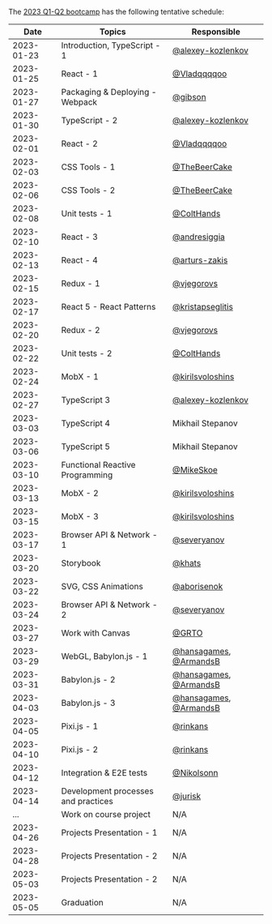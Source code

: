 The [2023 Q1-Q2 bootcamp](https://typescript-bootcamp.evolution.com/) has the following tentative schedule:

| Date       | Topics                              | Responsible                                                                         |
|------------|-------------------------------------|-------------------------------------------------------------------------------------|
| 2023-01-23 | Introduction, TypeScript - 1        | [@alexey-kozlenkov](https://github.com/alexey-kozlenkov)                            |
| 2023-01-25 | React - 1                           | [@Vladqqqqoo](https://github.com/Vladqqqqoo)                                        |
| 2023-01-27 | Packaging & Deploying - Webpack     | [@gibson](https://github.com/gibson)                                                |
| 2023-01-30 | TypeScript - 2                      | [@alexey-kozlenkov](https://github.com/alexey-kozlenkov)                            |
| 2023-02-01 | React - 2                           | [@Vladqqqqoo](https://github.com/Vladqqqqoo)                                        |
| 2023-02-03 | CSS Tools - 1                       | [@TheBeerCake](https://github.com/TheBeerCake)                                      |
| 2023-02-06 | CSS Tools - 2                       | [@TheBeerCake](https://github.com/TheBeerCake)                                      |
| 2023-02-08 | Unit tests - 1                      | [@ColtHands](https://github.com/ColtHands)                                          |
| 2023-02-10 | React - 3                           | [@andresiggia](https://github.com/andresiggia)                                      |
| 2023-02-13 | React - 4                           | [@arturs-zakis](https://github.com/arturs-zakis)                                    |
| 2023-02-15 | Redux - 1                           | [@vjegorovs](https://github.com/vjegorovs)                                          |
| 2023-02-17 | React 5 - React Patterns            | [@kristapseglitis](https://github.com/kristapseglitis)                              |
| 2023-02-20 | Redux - 2                           | [@vjegorovs](https://github.com/vjegorovs)                                          |
| 2023-02-22 | Unit tests - 2                      | [@ColtHands](https://github.com/ColtHands)                                          |
| 2023-02-24 | MobX - 1                            | [@kirilsvoloshins](https://github.com/kirilsvoloshins)                              |
| 2023-02-27 | TypeScript 3                        | [@alexey-kozlenkov](https://github.com/alexey-kozlenkov)                            |
| 2023-03-03 | TypeScript 4                        | Mikhail Stepanov                                                                    |
| 2023-03-06 | TypeScript 5                        | Mikhail Stepanov                                                                    |
| 2023-03-10 | Functional Reactive Programming     | [@MikeSkoe](https://github.com/MikeSkoe)                                            |
| 2023-03-13 | MobX - 2                            | [@kirilsvoloshins](https://github.com/kirilsvoloshins)                              |
| 2023-03-15 | MobX - 3                            | [@kirilsvoloshins](https://github.com/kirilsvoloshins)                              |
| 2023-03-17 | Browser API & Network - 1           | [@severyanov](https://github.com/severyanov)                                        |
| 2023-03-20 | Storybook                           | [@khats](https://github.com/khats)                                                  |
| 2023-03-22 | SVG, CSS Animations                 | [@aborisenok](https://github.com/aborisenok)                                        |
| 2023-03-24 | Browser API & Network - 2           | [@severyanov](https://github.com/severyanov)                                        |
| 2023-03-27 | Work with Canvas                    | [@GRTO](https://github.com/GRTO)                                                    |
| 2023-03-29 | WebGL, Babylon.js - 1               | [@hansagames](https://github.com/hansagames), [@ArmandsB](https://github.com/ArmandsB) |
| 2023-03-31 | Babylon.js - 2                      | [@hansagames](https://github.com/hansagames), [@ArmandsB](https://github.com/ArmandsB) |
| 2023-04-03 | Babylon.js - 3                      | [@hansagames](https://github.com/hansagames), [@ArmandsB](https://github.com/ArmandsB) |
| 2023-04-05 | Pixi.js - 1                         | [@rinkans](https://github.com/rinkans)                                              |
| 2023-04-10 | Pixi.js - 2                         | [@rinkans](https://github.com/rinkans)                                              |
| 2023-04-12 | Integration & E2E tests             | [@Nikolsonn](https://github.com/Nikolsonn)                                                                                      |
| 2023-04-14 | Development processes and practices | [@jurisk](https://github.com/jurisk)                                                |
| ...        | Work on course project              | N/A                                                                                 |
| 2023-04-26 | Projects Presentation - 1           | N/A                                                                                 |
| 2023-04-28 | Projects Presentation - 2           | N/A                                                                                 |
| 2023-05-03 | Projects Presentation - 2           | N/A                                                                                 |
| 2023-05-05 | Graduation                          | N/A                                                                                 |
